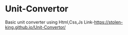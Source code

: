 # Unit-Convertor
Basic unit converter using Html,Css,Js
Link-https://stolen-king.github.io/Unit-Convertor/
